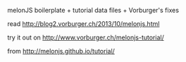 melonJS boilerplate + tutorial data files + Vorburger's fixes

read http://blog2.vorburger.ch/2013/10/melonjs.html

try it out on http://www.vorburger.ch/melonjs-tutorial/

from http://melonjs.github.io/tutorial/
